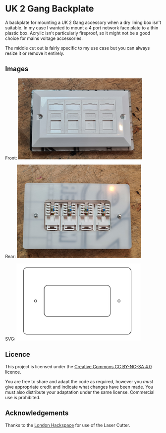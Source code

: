 # UK 2 Gang Backplate

A backplate for mounting a UK 2 Gang accessory when a dry lining box isn't suitable. In my case I wanted to mount a 4 port network face plate to a thin plastic box. Acrylic isn't particularly fireproof, so it might not be a good choice for mains voltage accessories. 

The middle cut out is fairly specific to my use case but you can always resize it or remove it entirely.

## Images

Front:
<img src="images/UK_2_Gang_Backplate_Front.jpg" width="400">

Rear:
<img src="images/UK_2_Gang_Backplate_Rear.jpg" width="400">

SVG:
<img src="images/UK_2_Gang_Backplate_SVG.png" width="400">

## Licence

This project is licensed under the [Creative Commons CC BY-NC-SA 4.0](https://creativecommons.org/licenses/by-nc-sa/4.0/) licence.

You are free to share and adapt the code as required, however you *must* give appropriate credit and indicate what changes have been made. You must also distribute your adaptation under the same license. Commercial use is prohibited.

## Acknowledgements

Thanks to the [London Hackspace](https://london.hackspace.org.uk/) for use of the Laser Cutter.
